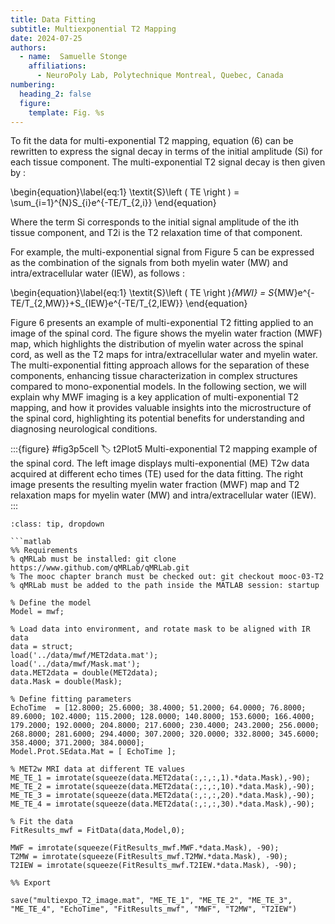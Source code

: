 ```yaml
---
title: Data Fitting
subtitle: Multiexponential T2 Mapping
date: 2024-07-25
authors:
  - name:  Samuelle Stonge
    affiliations:
      - NeuroPoly Lab, Polytechnique Montreal, Quebec, Canada
numbering:
  heading_2: false
  figure:
    template: Fig. %s
---
```


To fit the data for multi-exponential T2 mapping, equation (6) can be rewritten to express the signal decay in terms of the initial amplitude (Si) for each tissue component. The multi-exponential T2 signal decay is then given by :


\begin{equation}\label{eq:1}
\textit{S}\left ( TE \right ) = \sum_{i=1}^{N}S_{i}e^{-TE/T_{2,i}}
\end{equation}


Where the term Si corresponds to the initial signal amplitude of the ith tissue component, and T2i is the T2 relaxation time of that component. 

For example, the multi-exponential signal from Figure 5 can be expressed as the combination of the signals from both myelin water (MW) and intra/extracellular water (IEW), as follows : 


\begin{equation}\label{eq:1}
\textit{S}\left ( TE \right )_{MWI} = S_{MW}e^{-TE/T_{2,MW}}+S_{IEW}e^{-TE/T_{2,IEW}}
\end{equation}

Figure 6 presents an example of multi-exponential T2 fitting applied to an image of the spinal cord. The figure shows the myelin water fraction (MWF) map, which highlights the distribution of myelin water across the spinal cord, as well as the T2 maps for intra/extracellular water and myelin water. The multi-exponential fitting approach allows for the separation of these components, enhancing tissue characterization in complex structures compared to mono-exponential models. In the following section, we will explain why MWF imaging is a key application of multi-exponential T2 mapping, and how it provides valuable insights into the microstructure of the spinal cord, highlighting its potential benefits for understanding and diagnosing neurological conditions.

:::{figure} #fig3p5cell
:label: t2Plot5
Multi-exponential T2 mapping example of the spinal cord. The left image displays multi-exponential (ME) T2w data acquired at different echo times (TE) used for the data fitting. The right image presents the resulting myelin water fraction (MWF) map and T2 relaxation maps for myelin water (MW) and intra/extracellular water (IEW). 
:::



```{admonition} Click here to view the qMRLab (MATLAB/Octave) code that generated Figure 1.
:class: tip, dropdown

```matlab
%% Requirements
% qMRLab must be installed: git clone https://www.github.com/qMRLab/qMRLab.git
% The mooc chapter branch must be checked out: git checkout mooc-03-T2
% qMRLab must be added to the path inside the MATLAB session: startup

% Define the model 
Model = mwf;

% Load data into environment, and rotate mask to be aligned with IR data
data = struct;
load('../data/mwf/MET2data.mat');
load('../data/mwf/Mask.mat');
data.MET2data = double(MET2data);
data.Mask = double(Mask);

% Define fitting parameters
EchoTime  = [12.8000; 25.6000; 38.4000; 51.2000; 64.0000; 76.8000; 89.6000; 102.4000; 115.2000; 128.0000; 140.8000; 153.6000; 166.4000; 179.2000; 192.0000; 204.8000; 217.6000; 230.4000; 243.2000; 256.0000; 268.8000; 281.6000; 294.4000; 307.2000; 320.0000; 332.8000; 345.6000; 358.4000; 371.2000; 384.0000];
Model.Prot.SEdata.Mat = [ EchoTime ];

% MET2w MRI data at different TE values
ME_TE_1 = imrotate(squeeze(data.MET2data(:,:,:,1).*data.Mask),-90);
ME_TE_2 = imrotate(squeeze(data.MET2data(:,:,:,10).*data.Mask),-90);
ME_TE_3 = imrotate(squeeze(data.MET2data(:,:,:,20).*data.Mask),-90);
ME_TE_4 = imrotate(squeeze(data.MET2data(:,:,:,30).*data.Mask),-90);

% Fit the data
FitResults_mwf = FitData(data,Model,0);

MWF = imrotate(squeeze(FitResults_mwf.MWF.*data.Mask), -90);
T2MW = imrotate(squeeze(FitResults_mwf.T2MW.*data.Mask), -90);
T2IEW = imrotate(squeeze(FitResults_mwf.T2IEW.*data.Mask), -90);

%% Export

save("multiexpo_T2_image.mat", "ME_TE_1", "ME_TE_2", "ME_TE_3", "ME_TE_4", "EchoTime", "FitResults_mwf", "MWF", "T2MW", "T2IEW")


```

```
